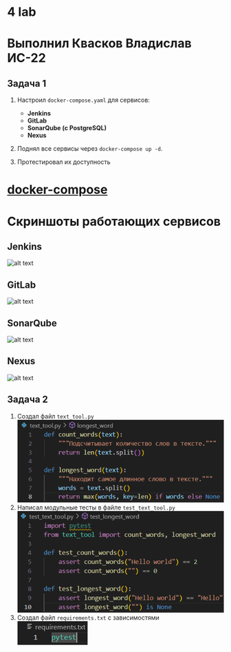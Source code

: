 # 4 lab

# Выполнил Квасков Владислав ИС-22

## Задача 1

1. Настроил `docker-compose.yaml` для сервисов:
   - **Jenkins**  
   - **GitLab**  
   - **SonarQube (с PostgreSQL)**  
   - **Nexus**  

2. Поднял все сервисы через `docker-compose up -d`. 
3. Протестировал их доступность

#  [docker-compose](https://github.com/Vlkezz/LAB-4/blob/main/docker-compose.yaml)

# Скриншоты работающих сервисов
## Jenkins
![alt text](images/1.png)
## GitLab
![alt text](images/2.png)
## SonarQube
![alt text](images/3.png)
## Nexus
![alt text](images/4.png)

## Задача 2
1. Создал файл `text_tool.py`
![alt text](images/5.png)
2. Написал модульные тесты в файле `test_text_tool.py`
![alt text](images/6.png)
3. Создал файл `requirements.txt` с зависимостями
![alt text](images/7.png)

